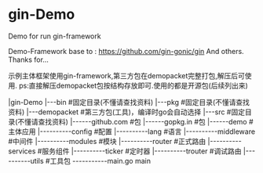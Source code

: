 # gin-Demo
Demo for run gin-framework


Demo-Framework base to : https://github.com/gin-gonic/gin
And others. 
Thanks for...

示例主体框架使用gin-framework,第三方包在demopacket完整打包,解压后可使用.
ps:直接解压demopacket包按结构存放即可.使用的都是开源包(后续列出来)

|gin-Demo
|---bin          #固定目录(不懂请查找资料)
|---pkg          #固定目录(不懂请查找资料)
|---demopacket   #第三方包(工具)，编译时go会自动选择
|---src          #固定目录(不懂请查找资料)
|------github.com   #包
|------gopkg.in     #包
|------demo         #主体应用
|----------config      #配置
|----------lang        #语言
|----------middleware  #中间件
|----------modules     #模块
|----------router      #正式路由
|----------services    #服务组件
|----------ticker      #定时器
|----------trouter     #调试路由
|----------utils       #工具包
-----------main.go     main